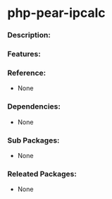 # php-pear-ipcalc

### Description:

### Features:

### Reference:
* None

### Dependencies:
* None

### Sub Packages:
* None

### Releated Packages:
* None
